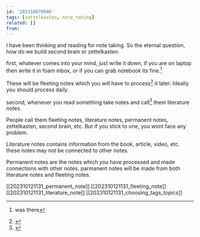 ```yaml
---
id: '202310070946'
tags: [zettelkasten, note_taking]
related: []
from:
---
```



I have been thinking and reading for note taking. So the eternal question, how do we build second brain or zettelkasten.


first, whatever comes into your mind, just write it down, if you are on laptop then write it in foam inbox, or if you can grab notebook its fine.[^2] 

These will be fleeting notes which you will have to process[^5] it later. Ideally you should process daily. 

second, whenever you read something take notes and call[^3] them literature notes.

People call them fleeting notes, literature notes, permanent notes, zettelkasten, second brain, etc. 
But if you stick to one, you wont face any problem.

Literature notes contains information from the book, article, video, etc. 
these notes may not be connected to other notes.

Permanent notes are the notes which you have processed and made connections with other notes.
parmanent notes will be made from both literature notes and fleeting notes.


[[202310121131_permanent_note]]
[[202310121131_fleeting_note]]
[[202310121131_literature_note]]
[[202310121131_choosing_tags_topics]]

[^1]: <write a literature note for taking smart notes book>



[^5]: <write a literature note for taking smart notes book>
[^2]: was there
[^3]: <write a literature note for taking smart notes book>